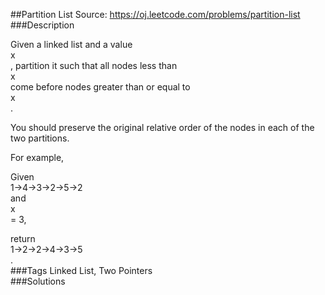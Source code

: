 ##Partition List
Source: https://oj.leetcode.com/problems/partition-list  
###Description

                
Given a linked list and a value   
x  
, partition it such that all nodes less than   
x  
 come before nodes greater than or equal to   
x  
.
  

  

You should preserve the original relative order of the nodes in each of the two partitions.
  

  

For example,  

Given   
1->4->3->2->5->2  
 and   
x  
 = 3,  

return   
1->2->2->4->3->5  
.  
###Tags
Linked List, Two Pointers  
###Solutions